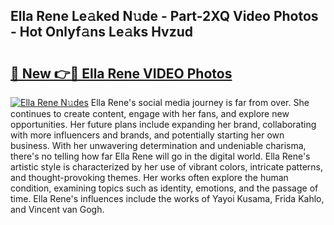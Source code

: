 ## Ella Rene Le𝚊ked N𝚞de - Part-2XQ Video Photos - Hot Onlyf𝚊ns Le𝚊ks Hvzud

# <h2><a href="http://ab17239.deff.icu/?id=Ella+Rene">🔗 New 👉🔴 Ella Rene VIDEO Photos</a></h2>

[![Ella Rene N𝚞des](https://i.imgur.com/rIISA9y.gif)](http://ab17239.deff.icu/?id=Ella+Rene)
Ella Rene's social media journey is far from over. She continues to create content, engage with her fans, and explore new opportunities. Her future plans include expanding her brand, collaborating with more influencers and brands, and potentially starting her own business. With her unwavering determination and undeniable charisma, there's no telling how far Ella Rene will go in the digital world. Ella Rene's artistic style is characterized by her use of vibrant colors, intricate patterns, and thought-provoking themes. Her works often explore the human condition, examining topics such as identity, emotions, and the passage of time. Ella Rene's influences include the works of Yayoi Kusama, Frida Kahlo, and Vincent van Gogh.
